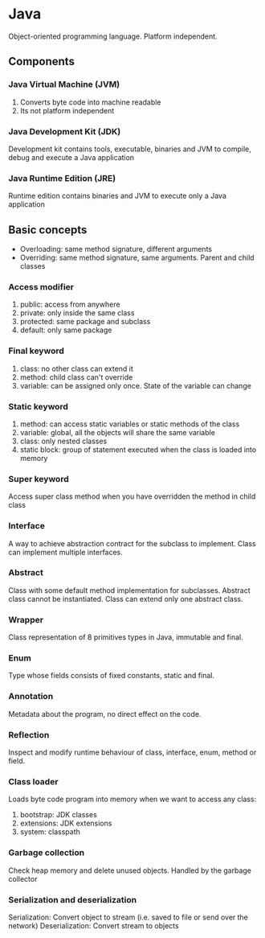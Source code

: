 # Java

Object-oriented programming language. Platform independent.

## Components

### Java Virtual Machine (JVM)

1) Converts byte code into machine readable
2) Its not platform independent

### Java Development Kit (JDK)

Development kit contains tools, executable, binaries and JVM to compile, debug and execute a Java application

### Java Runtime Edition (JRE)

Runtime edition contains binaries and JVM to execute only a Java application

## Basic concepts

- Overloading: same method signature, different arguments
- Overriding: same method signature, same arguments. Parent and child classes

### Access modifier

1) public: access from anywhere
2) private: only inside the same class
3) protected: same package and subclass
4) default: only same package

### Final keyword

1) class: no other class can extend it
2) method: child class can't override
3) variable: can be assigned only once. State of the variable can change

### Static keyword

1) method: can access static variables or static methods of the class
2) variable: global, all the objects will share the same variable
3) class: only nested classes
4) static block: group of statement executed when the class is loaded into memory

### Super keyword

Access super class method when you have overridden the method in child class

### Interface

A way to achieve abstraction contract for the subclass to implement.
Class can implement multiple interfaces.

### Abstract

Class with some default method implementation for subclasses.
Abstract class cannot be instantiated.
Class can extend only one abstract class.

### Wrapper

Class representation of 8 primitives types in Java, immutable and final.

### Enum

Type whose fields consists of fixed constants, static and final.

### Annotation

Metadata about the program, no direct effect on the code.

### Reflection

Inspect and modify runtime behaviour of class, interface, enum, method or field.

### Class loader

Loads byte code program into memory when we want to access any class:
1) bootstrap: JDK classes
2) extensions: JDK extensions
3) system: classpath

### Garbage collection

Check heap memory and delete unused objects. Handled by the garbage collector

### Serialization and deserialization

Serialization: Convert object to stream (i.e. saved to file or send over the network)
Deserialization: Convert stream to objects
